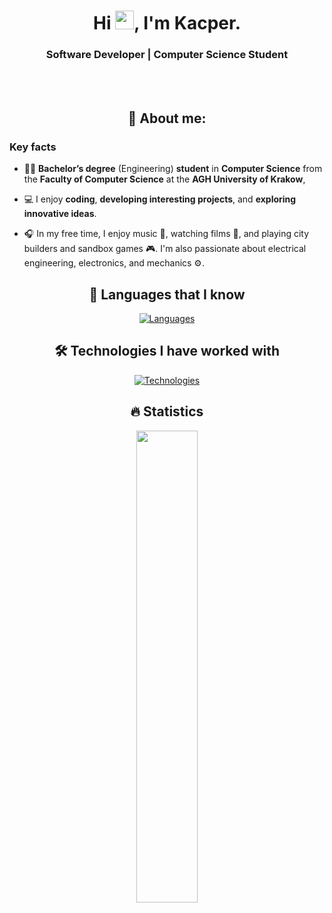 <div align="center">

# Hi <img src="https://raw.githubusercontent.com/MartinHeinz/MartinHeinz/master/wave.gif" width="30px">, I'm Kacper.

### Software Developer | Computer Science Student

<br>

<br>

## 👨 About me:

</div>

### Key facts

- 👨‍🎓 **Bachelor’s degree** (Engineering) **student** in **Computer Science** from the **Faculty of Computer Science** at the **AGH University of Krakow**,

- 💻 I enjoy **coding**, **developing interesting projects**, and **exploring innovative ideas**.

- 🎧 In my free time, I enjoy music 🎵, watching films 🎥, and playing city builders and sandbox games 🎮. I'm also passionate about electrical engineering, electronics, and mechanics ⚙️.


<div align="center">

## 🚀 Languages that I know

[![Languages](https://skillicons.dev/icons?i=py,java,scala,c,rust,julia,elixir)](https://skillicons.dev)

## 🛠️ Technologies I have worked with

[![Technologies](https://skillicons.dev/icons?i=arduino,git,github,gradle,idea,vscode,godot,notion,raspberrypi,pytorch,linux,latex&perline=6)](https://skillicons.dev)

## 🔥 Statistics
  <p>
<!--     <img src="https://github-readme-stats.vercel.app/api?username=Kacperon&count_private=true&show_icons=true&theme=dark&hide_border=true" width="49%"/> -->
    <img src="https://github-readme-stats.vercel.app/api/top-langs/?username=Kacperon&langs_count=8&hide=css,php,scss,html,jupyter%20notebook&layout=compact&theme=dark&hide_border=true" width="44%"/>
  </p>
</div>
